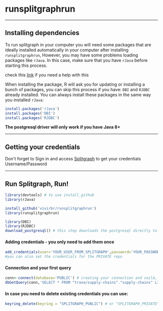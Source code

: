 # runsplitgraphrun
____
## Installing dependencies

To run splitgraph in your computer you will need some packages that are ideally installed automatically in your computer after installing `runsplitgraphrun`, 
However, you may have some problems loading packages like `rJava`. In this case, make sure that you have `rJava` before starting this process. 

check this [link](https://cimentadaj.github.io/blog/2018-05-25-installing-rjava-on-windows-10/installing-rjava-on-windows-10/) if you need a help with this

When installing the package, R will ask you for updating or installing a bunch of packages, you can skip this process if you have: `DBI` and `RJDBC` already installed.
You can always install these packages in the same way you installed `rJava`:

```R
install.packages('rJava')
install.packages('DBI')
install.packages('RJDBC')
``` 
<b> The postgresql driver will only work if you have Java 8+ </b>

___
## Getting your credentials

Don't forget to Sign in and access [Splitgraph](https://www.splitgraph.com/connect) to get your credentials Username/Password

___
## Run Splitgraph, Run!

```R
library(devtools) # to use install_github
library(rJava)

install_github('vivirbr/runsplitgraphrun')
library(runsplitgraphrun)

library(DBI)
library(RJDBC)
download_postgresql() # this step downloads the postgresql directly to you R folder
```

#### Adding credentials - you only need to add them once
```R
add_credentials(user='YOUR_USER_FROM_SPLITGRAPH',password='YOUR_PASSWORD_FROM_SPLITGRAPH', database='PUBLIC') 
#you can also set the credentials for the PRIVATE repo
```
#### Connection and your first query
```R
conn<-connect(database='PUBLIC') # creating your connection and voilà, you are good to go 
dbGetQuery(conn,'SELECT * FROM "trase/supply-chains"."supply-chains" LIMIT 10') # your first query
```
#### In case you need to delete existing credentials you can use:
```R
keyring_delete(keyring = "SPLITGRAPH_PUBLIC") # or "SPLITGRAPH_PRIVATE"
```
